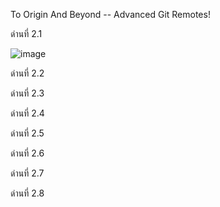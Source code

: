 
To Origin And Beyond -- Advanced Git Remotes!

ด่านที่ 2.1

![image](https://user-images.githubusercontent.com/92086229/146635869-4d9cbea7-c547-417a-906e-a8880d56421b.png)

ด่านที่ 2.2



ด่านที่ 2.3



ด่านที่ 2.4



ด่านที่ 2.5



ด่านที่ 2.6



ด่านที่ 2.7



ด่านที่ 2.8


